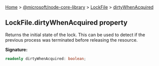 [Home](./index) &gt; [@microsoft/node-core-library](./node-core-library.md) &gt; [LockFile](./node-core-library.lockfile.md) &gt; [dirtyWhenAcquired](./node-core-library.lockfile.dirtywhenacquired.md)

## LockFile.dirtyWhenAcquired property

Returns the initial state of the lock. This can be used to detect if the previous process was terminated before releasing the resource.

<b>Signature:</b>

```typescript
readonly dirtyWhenAcquired: boolean;
```
